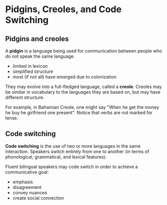 # Pidgins, Creoles, and Code Switching

## Pidgins and creoles

A **pidgin** is a language being used for communication between people who do not speak the same language.

- limited in lexicon
- simplified structure
- most (if not all) have emerged due to colonization

They may evolve into a full-fledged language, called a **creole**. Creoles may be similar in vocabulary to the languages they are based on, but may have different structure.

For example, in Bahamian Creole, one might say "When he get the money he buy he girlfriend one present". Notice that verbs are not marked for tense.

## Code switching

**Code switching** is the use of two or more languages in the same interaction. Speakers switch entirely from one to another (in terms of phonological, grammatical, and lexical features).

Fluent bilingual speakers may code switch in order to achieve a communicative goal:

- emphasis
- disagreement
- convey nuances
- create social connection